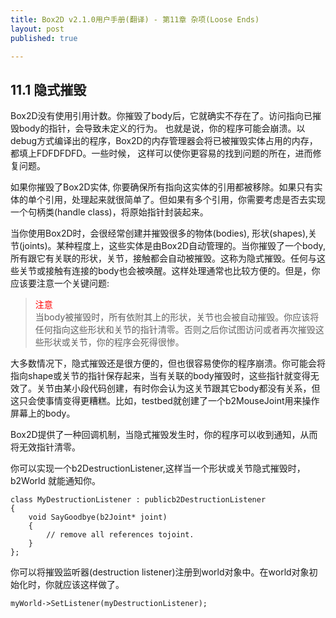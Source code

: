 ```yaml
---
title: Box2D v2.1.0用户手册(翻译) - 第11章 杂项(Loose Ends)
layout: post
published: true

---
```

11.1 隐式摧毁
------
Box2D没有使用引用计数。你摧毁了body后，它就确实不存在了。访问指向已摧毁body的指针，会导致未定义的行为。 也就是说，你的程序可能会崩溃。以debug方式编译出的程序，Box2D的内存管理器会将已被摧毁实体占用的内存，都填上FDFDFDFD。一些时候， 这样可以使你更容易的找到问题的所在，进而修复问题。

如果你摧毁了Box2D实体, 你要确保所有指向这实体的引用都被移除。如果只有实体的单个引用，处理起来就很简单了。但如果有多个引用，你需要考虑是否去实现一个句柄类(handle class)，将原始指针封装起来。

当你使用Box2D时，会很经常创建并摧毁很多的物体(bodies), 形状(shapes),关节(joints)。某种程度上，这些实体是由Box2D自动管理的。当你摧毁了一个body,所有跟它有关联的形状，关节，接触都会自动被摧毁。这称为隐式摧毁。任何与这些关节或接触有连接的body也会被唤醒。这样处理通常也比较方便的。但是，你应该要注意一个关键问题:

> <span style="color:#ff0000">注意</span><br>
> 当body被摧毁时，所有依附其上的形状，关节也会被自动摧毁。你应该将任何指向这些形状和关节的指针清零。否则之后你试图访问或者再次摧毁这些形状或关节，你的程序会死得很惨。

大多数情况下，隐式摧毁还是很方便的，但也很容易使你的程序崩溃。你可能会将指向shape或关节的指针保存起来，当有关联的body摧毁时，这些指针就变得无效了。关节由某小段代码创建，有时你会认为这关节跟其它body都没有关系，但这只会使事情变得更糟糕。比如，testbed就创建了一个b2MouseJoint用来操作屏幕上的body。

Box2D提供了一种回调机制，当隐式摧毁发生时，你的程序可以收到通知，从而将无效指针清零。

你可以实现一个b2DestructionListener,这样当一个形状或关节隐式摧毁时，b2World 就能通知你。

	class MyDestructionListener : publicb2DestructionListener
	{
	    void SayGoodbye(b2Joint* joint)
	    {
	        // remove all references tojoint.
	    }
	};

你可以将摧毁监听器(destruction listener)注册到world对象中。在world对象初始化时，你就应该这样做了。

	myWorld->SetListener(myDestructionListener);
	
	